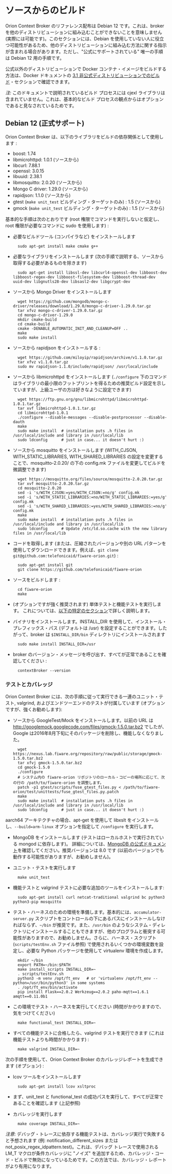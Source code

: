 # ソースからのビルド

Orion Context Broker のリファレンス配布は Debian 12 です。これは、broker を他のディストリビューションに組み込むことができないことを意味しません (実際には可能です)。このセクションには、Debian を使用していない人に役立つ可能性があるため、他のディストリビューションに組み込む方法に関する指示が含まれる場合があります。ただし、"公式にサポートされている" 唯一の手順は Debian 12 用の手順です。

公式以外のディストリビューションで Docker コンテナ・イメージをビルドする方法は、Docker ドキュメントの [3.1 非公式ディストリビューションでのビルド](../../../docker/README.jp.md#31-building-in-not-official-distributions)・セクションで確認できます。

*注:* このドキュメントで説明されているビルド プロセスには cjexl ライブラリは含まれていません。これは、基本的なビルド プロセスの観点からはオプションであると見なされているためです。

## Debian 12 (正式サポート)

Orion Context Broker は、以下のライブラリをビルドの依存関係として使用します :

* boost: 1.74
* libmicrohttpd: 1.0.1 (ソースから)
* libcurl: 7.88.1
* openssl: 3.0.15
* libuuid: 2.38.1
* libmosquitto: 2.0.20 (ソースから)
* Mongo C driver: 1.29.0 (ソースから)
* rapidjson: 1.1.0 (ソースから)
* gtest (`make unit_test` ビルディング・ターゲットのみ) : 1.5 (ソースから)
* gmock (`make unit_test` ビルディング・ターゲットのみ) : 1.5 (ソースから)

基本的な手順は次のとおりです (root 権限でコマンドを実行しないと仮定し、root 権限が必要なコマンドに sudo を使用します) :

* 必要なビルドツール (コンパイラなど) をインストールします

        sudo apt-get install make cmake g++

* 必要なライブラリをインストールします (次の手順で説明する、ソースから取得する必要があるものを除きます)

        sudo apt-get install libssl-dev libcurl4-openssl-dev libboost-dev libboost-regex-dev libboost-filesystem-dev libboost-thread-dev uuid-dev libgnutls28-dev libsasl2-dev libgcrypt-dev

* ソースから Mongo Driver をインストールします

        wget https://github.com/mongodb/mongo-c-driver/releases/download/1.29.0/mongo-c-driver-1.29.0.tar.gz
        tar xfvz mongo-c-driver-1.29.0.tar.gz
        cd mongo-c-driver-1.29.0
        mkdir cmake-build
        cd cmake-build
        cmake -DENABLE_AUTOMATIC_INIT_AND_CLEANUP=OFF ..
        make
        sudo make install

* ソースから rapidjson をインストールする :

        wget https://github.com/miloyip/rapidjson/archive/v1.1.0.tar.gz
        tar xfvz v1.1.0.tar.gz
        sudo mv rapidjson-1.1.0/include/rapidjson/ /usr/local/include

* ソースから libmicrohttpd をインストールします (`./configure` 下のコマンドはライブラリの最小限のフットプリントを得るための推奨ビルド設定を示していますが、上級ユーザの方は好きなように設定できます)

        wget https://ftp.gnu.org/gnu/libmicrohttpd/libmicrohttpd-1.0.1.tar.gz
        tar xvf libmicrohttpd-1.0.1.tar.gz
        cd libmicrohttpd-1.0.1
        ./configure --disable-messages --disable-postprocessor --disable-dauth
        make
        sudo make install  # installation puts .h files in /usr/local/include and library in /usr/local/lib
        sudo ldconfig      # just in case... it doesn't hurt :)

* ソースから mosquitto をインストールします (WITH_CJSON, WITH_STATIC_LIBRARIES, WITH_SHARED_LIBRARIES の設定を変更することで、mosquitto-2.0.20/ の下の config.mk ファイルを変更してビルドを微調整できます)

        wget https://mosquitto.org/files/source/mosquitto-2.0.20.tar.gz
        tar xvf mosquitto-2.0.20.tar.gz
        cd mosquitto-2.0.20
        sed -i 's/WITH_CJSON:=yes/WITH_CJSON:=no/g' config.mk
        sed -i 's/WITH_STATIC_LIBRARIES:=no/WITH_STATIC_LIBRARIES:=yes/g' config.mk
        sed -i 's/WITH_SHARED_LIBRARIES:=yes/WITH_SHARED_LIBRARIES:=no/g' config.mk
        make
        sudo make install  # installation puts .h files in /usr/local/include and library in /usr/local/lib
        sudo ldconfig      # Update /etc/ld.so.cache with the new library files in /usr/local/lib

* コードを取得します (または、圧縮されたバージョンや別の URL パターンを使用してダウンロードできます。例えば、`git clone git@github.com:telefonicaid/fiware-orion.git`) :

        sudo apt-get install git
        git clone https://github.com/telefonicaid/fiware-orion

* ソースをビルドします :

        cd fiware-orion
        make

* (オプションですが強く推奨されます) 単体テストと機能テストを実行します。 これについては、[以下の特定のセクション](#testing-and-coverage)で詳しく説明します。

* バイナリをインストールします。INSTALL_DIR を使用して、インストール・プレフィックス・パス (デフォルトは /usr) を設定することができます。したがって、broker は `$INSTALL_DIR/bin` ディレクトリにインストールされます

        sudo make install INSTALL_DIR=/usr

* broker のバージョン・メッセージを呼び出す、すべてが正常であることを確認してください :

        contextBroker --version

<a name="testing-and-coverage"></a>

### テストとカバレッジ

Orion Context Broker には、次の手順に従って実行できる一連のユニット・テスト, valgrind, およびエンドツーエンドのテストが付属しています (オプションですが、強くお勧めします):

* ソースから GoogleTest/Mock をインストールします。以前の URL は http://googlemock.googlecode.com/files/gmock-1.5.0.tar.bz2 でしたが、Google は2016年8月下旬にそのパッケージを削除し、機能しなくなりました。

        wget https://nexus.lab.fiware.org/repository/raw/public/storage/gmock-1.5.0.tar.bz2
        tar xfvj gmock-1.5.0.tar.bz2
        cd gmock-1.5.0
        ./configure
        # システム内の fiware-orion リポジトリのローカル・コピーの場所に応じて、次の行の /path/to/fiware-orion を調整します。
        patch -p1 gtest/scripts/fuse_gtest_files.py < /path/to/fiware-orion/test/unittests/fuse_gtest_files.py.patch
        make
        sudo make install  # installation puts .h files in /usr/local/include and library in /usr/local/lib
        sudo ldconfig      # just in case... it doesn't hurt :)

aarch64 アーキテクチャの場合、apt-get を使用して libxslt をインストールし、`--build=arm-linux` オプションを指定して `/configure` を実行します。

* MongoDB をインストールします (テストはローカルホストで実行されている mongod に依存します)。 詳細については、[MongoDB の公式ドキュメント](https://www.mongodb.com/docs/manual/tutorial/install-mongodb-on-debian/)を確認してください。推奨バージョンは 8.0 です (以前のバージョンでも動作する可能性がありますが、お勧めしません)。

* ユニット・テストを実行します

        make unit_test

* 機能テストと valgrind テストに必要な追加のツールをインストールします:

        sudo apt-get install curl netcat-traditional valgrind bc python3 python3-pip mosquitto

* テスト・ハーネスのための環境を準備します。基本的には、`accumulator-server.py` スクリプトをコントロールの下にあるパスにインストールしなければならず、`~/bin` が推奨です。また、`/usr/bin` のようなシステム・ディレクトリにインストールすることもできますが、他のプログラムと衝突する可能性がありますので、お勧めしません。さらに、ハーネス・スクリプト (`scripts/testEnv.sh` ファイル参照) で使用されるいくつかの環境変数を設定し、必要な Python パッケージを使用して virtualenv 環境を作成します。

        mkdir ~/bin
        export PATH=~/bin:$PATH
        make install_scripts INSTALL_DIR=~
        . scripts/testEnv.sh
        python3 -m venv /opt/ft_env   # or 'virtualenv /opt/ft_env --python=/usr/bin/python3' in some systems
        . /opt/ft_env/bin/activate
        pip install Flask==2.0.2 Werkzeug==2.0.2 paho-mqtt==1.6.1 amqtt==0.11.0b1

* この環境でテスト・ハーネスを実行してください (時間がかかりますので、気をつけてください)

        make functional_test INSTALL_DIR=~

* すべての機能テストに合格したら、valgrind テストを実行できます (これは機能テストよりも時間がかかります) :

        make valgrind INSTALL_DIR=~

次の手順を使用して、Orion Context Broker のカバレッジレポートを生成できます (オプション) :

* lcov ツールをインストールします

        sudo apt-get install lcov xsltproc

* まず、unit_test と functional_test の成功パスを実行して、すべてが正常であることを確認します (上記参照)

* カバレッジを実行します

        make coverage INSTALL_DIR=~

*注意*: デバッグ・トレースに依存する機能テストは、カバレッジ実行で失敗すると予想されます (例: notification_different_sizes または not_posix_regex_idpattern.test)。これは、デバッグ トレースで使用される LM_T マクロが条件カバレッジに "ノイズ" を追加するため、カバレッジ・コード・ビルドで無効になっているためです。この方法では、カバレッジ・レポートがより有用になります。
